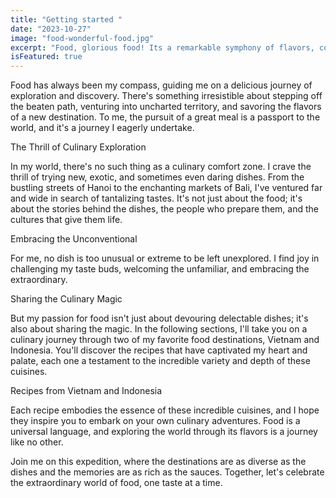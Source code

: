 ```yaml
---
title: "Getting started "
date: "2023-10-27"
image: "food-wonderful-food.jpg"
excerpt: "Food, glorious food! Its a remarkable symphony of flavors, colors, and textures that can transport us to distant lands, evoke cherished memories, and ignite our senses with delight. "
isFeatured: true
---
```


Food has always been my compass, guiding me on a delicious journey of exploration and discovery. There's something irresistible about stepping off the beaten path, venturing into uncharted territory, and savoring the flavors of a new destination. To me, the pursuit of a great meal is a passport to the world, and it's a journey I eagerly undertake.

The Thrill of Culinary Exploration

In my world, there's no such thing as a culinary comfort zone. I crave the thrill of trying new, exotic, and sometimes even daring dishes. From the bustling streets of Hanoi to the enchanting markets of Bali, I've ventured far and wide in search of tantalizing tastes. It's not just about the food; it's about the stories behind the dishes, the people who prepare them, and the cultures that give them life.

Embracing the Unconventional

For me, no dish is too unusual or extreme to be left unexplored. I find joy in challenging my taste buds, welcoming the unfamiliar, and embracing the extraordinary.

Sharing the Culinary Magic

But my passion for food isn't just about devouring delectable dishes; it's also about sharing the magic. In the following sections, I'll take you on a culinary journey through two of my favorite food destinations, Vietnam and Indonesia. You'll discover the recipes that have captivated my heart and palate, each one a testament to the incredible variety and depth of these cuisines.

Recipes from Vietnam and Indonesia

Each recipe embodies the essence of these incredible cuisines, and I hope they inspire you to embark on your own culinary adventures. Food is a universal language, and exploring the world through its flavors is a journey like no other.

Join me on this expedition, where the destinations are as diverse as the dishes and the memories are as rich as the sauces. Together, let's celebrate the extraordinary world of food, one taste at a time.
